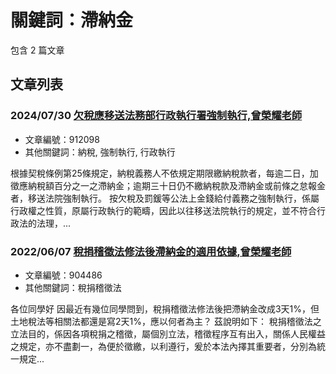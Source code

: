 # 關鍵詞：滯納金

包含 2 篇文章

## 文章列表

### 2024/07/30 [欠稅應移送法務部行政執行署強制執行,曾榮耀老師](../../articles/912098_%E6%AC%A0%E7%A8%85%E6%87%89%E7%A7%BB%E9%80%81%E6%B3%95%E5%8B%99%E9%83%A8%E8%A1%8C%E6%94%BF%E5%9F%B7%E8%A1%8C%E7%BD%B2%E5%BC%B7%E5%88%B6%E5%9F%B7%E8%A1%8C%2C%E6%9B%BE%E6%A6%AE%E8%80%80%E8%80%81%E5%B8%AB.md)
- 文章編號：912098
- 其他關鍵詞：納稅, 強制執行, 行政執行

根據契稅條例第25條規定，納稅義務人不依規定期限繳納稅款者，每逾二日，加徵應納稅額百分之一之滯納金；逾期三十日仍不繳納稅款及滯納金或前條之怠報金者，移送法院強制執行。 按欠稅及罰鍰等公法上金錢給付義務之強制執行，係屬行政權之性質，原屬行政執行的範疇，因此以往移送法院執行的規定，並不符合行政法的法理，...

### 2022/06/07 [稅捐稽徵法修法後滯納金的適用依據,曾榮耀老師](../../articles/904486_%E7%A8%85%E6%8D%90%E7%A8%BD%E5%BE%B5%E6%B3%95%E4%BF%AE%E6%B3%95%E5%BE%8C%E6%BB%AF%E7%B4%8D%E9%87%91%E7%9A%84%E9%81%A9%E7%94%A8%E4%BE%9D%E6%93%9A%2C%E6%9B%BE%E6%A6%AE%E8%80%80%E8%80%81%E5%B8%AB.md)
- 文章編號：904486
- 其他關鍵詞：稅捐稽徵法

各位同學好 因最近有幾位同學問到，稅捐稽徵法修法後把滯納金改成3天1%，但土地稅法等相關法都還是寫2天1%，應以何者為主？ 茲說明如下： 稅捐稽徵法之立法目的，係因各項稅捐之稽徵，屬個別立法，稽徵程序互有出入，關係人民權益之規定，亦不盡劃一，為便於徵繳，以利遵行，爰於本法內擇其重要者，分別為統一規定...
